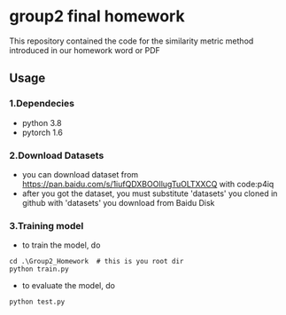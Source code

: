 # group2 final homework
This repository contained the code for the similarity metric method introduced in our homework word or PDF
## Usage
### 1.Dependecies
- python 3.8
- pytorch 1.6
### 2.Download Datasets
- you can download dataset from https://pan.baidu.com/s/1iufQDXBOOIlugTuOLTXXCQ with code:p4iq 
- after you got the dataset, you must substitute 'datasets' you cloned in github with 'datasets' you download from Baidu Disk
### 3.Training model
- to train the model, do
```angular2
cd .\Group2_Homework  # this is you root dir
python train.py
```
- to evaluate the model, do
```
python test.py
```


